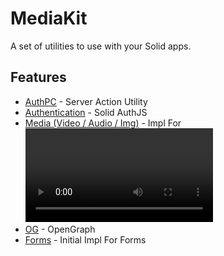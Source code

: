 # MediaKit

A set of utilities to use with your Solid apps.

## Features

- [AuthPC](./packages/authpc/solid/README.md) - Server Action Utility
- [Authentication](./packages/auth/solid) - Solid AuthJS
- [Media (Video / Audio / Img)](./packages/media/README.md) - Impl For <Video />
- [OG](./packages/og/README.md) - OpenGraph
- [Forms](./packages/forms/README.md) - Initial Impl For Forms
<!-- - [tRPC](./packages/trpc/README.md)
- [Log](./packages/log/README.md)
- [pRPC](./packages/prpc/solid/README.md) -->
